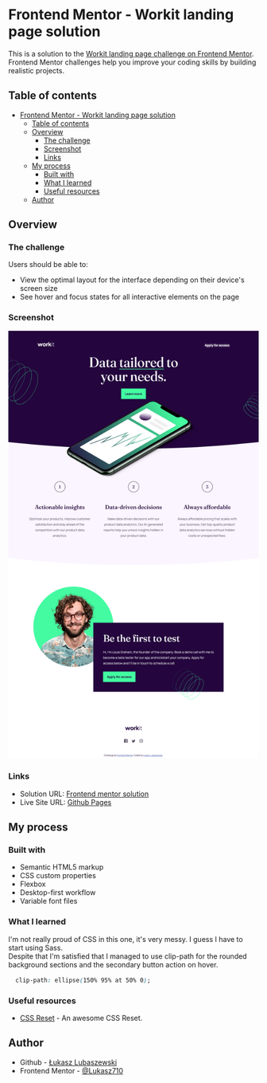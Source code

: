 # Frontend Mentor - Workit landing page solution

This is a solution to the [Workit landing page challenge on Frontend Mentor](https://www.frontendmentor.io/challenges/workit-landing-page-2fYnyle5lu). Frontend Mentor challenges help you improve your coding skills by building realistic projects. 

## Table of contents

- [Frontend Mentor - Workit landing page solution](#frontend-mentor---workit-landing-page-solution)
  - [Table of contents](#table-of-contents)
  - [Overview](#overview)
    - [The challenge](#the-challenge)
    - [Screenshot](#screenshot)
    - [Links](#links)
  - [My process](#my-process)
    - [Built with](#built-with)
    - [What I learned](#what-i-learned)
    - [Useful resources](#useful-resources)
  - [Author](#author)

## Overview

### The challenge

Users should be able to:

- View the optimal layout for the interface depending on their device's screen size
- See hover and focus states for all interactive elements on the page

### Screenshot

![](./screenshot.png)

### Links

- Solution URL: [Frontend mentor solution](https://www.frontendmentor.io/solutions/desktopfirst-landing-page-with-many-absolute-positioned-elements-3_oHqu4i4U)
- Live Site URL: [Github Pages](https://luckyszakul0.github.io/FM-workit-landing-page/)

## My process

### Built with

- Semantic HTML5 markup
- CSS custom properties
- Flexbox
- Desktop-first workflow
- Variable font files

### What I learned

I'm not really proud of CSS in this one, it's very messy. I guess I have to start using Sass.  
Despite that I'm satisfied that I managed to use clip-path for the rounded background sections and the secondary button action on hover.

```css
  clip-path: ellipse(150% 95% at 50% 0);
```

### Useful resources

- [CSS Reset](https://www.joshwcomeau.com/css/custom-css-reset/) - An awesome CSS Reset.

## Author

- Github - [Łukasz Lubaszewski](https://github.com/luckyszakul0)
- Frontend Mentor - [@Lukasz710](https://www.frontendmentor.io/profile/Lukasz710)